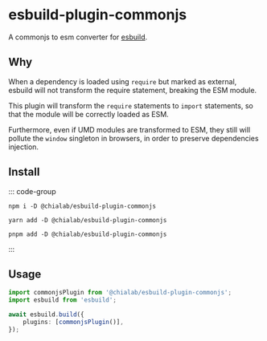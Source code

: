 # esbuild-plugin-commonjs

A commonjs to esm converter for [esbuild](https://esbuild.github.io/).

## Why

When a dependency is loaded using `require` but marked as external, esbuild will not transform the require statement, breaking the ESM module.

This plugin will transform the `require` statements to `import` statements, so that the module will be correctly loaded as ESM.

Furthermore, even if UMD modules are transformed to ESM, they still will pollute the `window` singleton in browsers, in order to preserve dependencies injection.

## Install

::: code-group

```sh[npm]
npm i -D @chialab/esbuild-plugin-commonjs
```

```sh[yarn]
yarn add -D @chialab/esbuild-plugin-commonjs
```

```sh[pnpm]
pnpm add -D @chialab/esbuild-plugin-commonjs
```

:::

## Usage

```ts
import commonjsPlugin from '@chialab/esbuild-plugin-commonjs';
import esbuild from 'esbuild';

await esbuild.build({
    plugins: [commonjsPlugin()],
});
```
